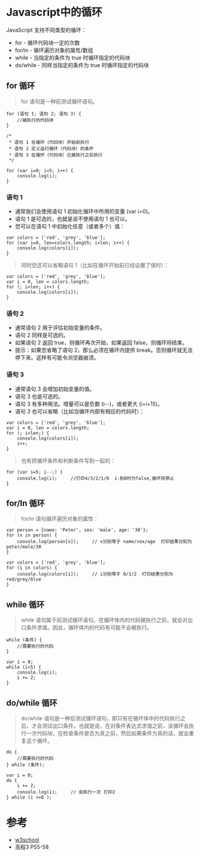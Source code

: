 # Javascript中的循环

JavaScript 支持不同类型的循环：

+ for - 循环代码块一定的次数
+ for/in - 循环遍历对象的属性/数组
+ while - 当指定的条件为 true 时循环指定的代码块
+ do/while - 同样当指定的条件为 true 时循环指定的代码块

## for 循环

> for 语句是一种前测试循环语句。

```
for (语句 1; 语句 2; 语句 3) {
    //被执行的代码块
}
  
/*
 * 语句 1 在循环（代码块）开始前执行
 * 语句 2 定义运行循环（代码块）的条件
 * 语句 3 在循环（代码块）已被执行之后执行
 */

```

```
for (var i=0; i<5; i++) {
	console.log(i);
}
```

### 语句 1

+ 通常我们会使用语句 1 初始化循环中所用的变量 (var i=0)。
+ 语句 1 是可选的，也就是说不使用语句 1 也可以。
+ 您可以在语句 1 中初始化任意（或者多个）值：

```
var colors = ['red', 'grey', 'blue'];
for (var i=0, len=colors.length; i<len; i++) {
	console.log(colors[i]);
}
```
> 同时您还可以省略语句 1（比如在循环开始前已经设置了值时）：

```
var colors = ['red', 'grey', 'blue'];
var i = 0, len = colors.length;
for (; i<len; i++) {
	console.log(colors[i]);
}
```

### 语句 2

+ 通常语句 2 用于评估初始变量的条件。
+ 语句 2 同样是可选的。
+ 如果语句 2 返回 true，则循环再次开始，如果返回 false，则循环将结束。
+ 提示：如果您省略了语句 2，那么必须在循环内提供 break。否则循环就无法停下来。这样有可能令浏览器崩溃。

### 语句 3

+ 通常语句 3 会增加初始变量的值。
+ 语句 3 也是可选的。
+ 语句 3 有多种用法。增量可以是负数 (i--)，或者更大 (i=i+15)。
+ 语句 3 也可以省略（比如当循环内部有相应的代码时）：

```
var colors = ['red', 'grey', 'blue'];
var i = 0, len = colors.length;
for (; i<len;) {
	console.log(colors[i]);
	i++;
}
```

> 也有把循环条件和判断条件写到一起的：

```
for (var i=5; i--;) {
	console.log(i);     //打印4/3/2/1/0  i-到0时为false,循环将停止
}
```

## for/In 循环

> for/in 语句循环遍历对象的属性：

```
var person = {name: 'Peter', sex: 'male', age: '30'};
for (x in person) {
	console.log(person[x]);     // x分别等于 name/sex/age  打印结果分别为 peter/male/30
}
```

```
var colors = ['red', 'grey', 'blue'];
for (i in colors) {
	console.log(colors[i]);     // i分别等于 0/1/2  打印结果分别为 red/grey/blue
}
```

## while 循环

> while 语句属于前测试循环语句。在循环体内的代码被执行之前，就会对出口条件求值。因此，循环体内的代码有可能不会被执行。

```
while (条件) {
    //需要执行的代码
}
```

```
var i = 0;
while (i<5) {
	console.log(i);
	i += 2;
}
```

## do/while 循环

> do/while 语句是一种后测试循环语句，即只有在循环体中的代码执行之后，才会测试出口条件。也就是说，在对条件表达式求值之前，该循环会执行一次代码块，在检查条件是否为真之前，然后如果条件为真的话，就会重复这个循环。

```
do {
    //需要执行的代码
} while (条件);
```

```
var i = 0;
do {
	i += 2;
    console.log(i);     // 会执行一次 打印2
} while (i <=0 );
```
# 参考

+ [w3school](http://www.w3school.com.cn/js/js_loop_for.asp)
+ 高程3 P55-58